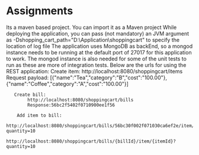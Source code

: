 # Assignments

Its a maven based project. You can import it as a Maven project
While deploying the application, you can pass (not mandatory) an JVM argument as  -Dshopping_cart_path="D:\Application\shoppingcart" to specify the location of log file
The application uses MongoDB as backEnd, so a mongod instance needs to be running at the default port of 27017 for this application to work. The mongod instance is also needed for some of the unit tests to run as these are more of integration tests.
Below are the urls for using the REST application:
       Create item:
             http://localhost:8080/shoppingcart/items 
             Request payload: [{"name":"Tea","category":"B","cost":"100.00"},{"name":"Coffee","category":"A","cost":"100.00"}]


       Create bill:
            http://localhost:8080/shoppingcart/bills
            Response:56bc2f5402f0710900ee1f56

        Add item to bill:
            http://localhost:8080/shoppingcart/bills/56bc30f002f071030ca6ef2e/item/56bc1a8802f071182c8d438c?quantity=10
            http://localhost:8080/shoppingcart/bills/{billId}/item/{itemId}?quantity=10